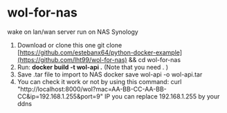 # wol-for-nas
wake on lan/wan server run on NAS Synology

1. Download or clone this one
   git clone [https://github.com/estebanx64/python-docker-example](https://github.com/lht99/wol-for-nas) && cd wol-for-nas
2. Run: **docker build -t wol-api .**
   (Note that you need . )
3. Save .tar file to import to NAS
   docker save wol-api -o wol-api.tar
4. You can check it work or not by using this command: curl "http://localhost:8000/wol?mac=AA-BB-CC-AA-BB-CC&ip=192.168.1.255&port=9"
   IP you can replace 192.168.1.255 by your ddns
